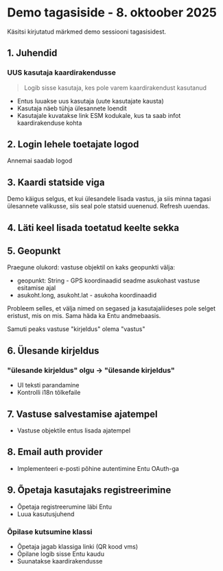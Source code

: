 # Demo tagasiside - 8. oktoober 2025

Käsitsi kirjutatud märkmed demo sessiooni tagasisidest.

## 1. Juhendid

### UUS kasutaja kaardirakendusse

> Logib sisse kasutaja, kes pole varem kaardirakendust kasutanud

- Entus luuakse uus kasutaja (uute kasutajate kausta)
- Kasutaja näeb tühja ülesannete loendit
- Kasutajale kuvatakse link ESM kodukale, kus ta saab infot kaardirakenduse kohta

## 2. Login lehele toetajate logod

Annemai saadab logod

## 3. Kaardi statside viga

Demo käigus selgus, et kui ülesandele lisada vastus, ja siis minna tagasi ülesannete valikusse, siis seal pole statsid uuenenud. Refresh uuendas.

## 4. Läti keel lisada toetatud keelte sekka

## 5. Geopunkt

Praegune olukord: vastuse objektil on kaks geopunkti välja:

- geopunkt: String - GPS koordinaadid seadme asukohast vastuse esitamise ajal
- asukoht.long, asukoht.lat - asukoha koordinaadid

Probleem selles, et välja nimed on segased ja kasutajaliideses pole selget eristust, mis on mis. Sama häda ka Entu andmebaasis.

Samuti peaks vastuse "kirjeldus" olema "vastus"

## 6. Ülesande kirjeldus

### "ülesande kirjeldus" olgu → "ülesande kirjeldus"

- UI teksti parandamine
- Kontrolli i18n tõlkefaile

## 7. Vastuse salvestamise ajatempel

- Vastuse objektile entus lisada ajatempel

## 8. Email auth provider

- Implementeeri e-posti põhine autentimine Entu OAuth-ga

## 9. Õpetaja kasutajaks registreerimine

- Õpetaja registreerumine läbi Entu
- Luua kasutusjuhend

### Õpilase kutsumine klassi

- Õpetaja jagab klassiga linki (QR kood vms)
- Õpilane logib sisse Entu kaudu
- Suunatakse kaardirakendusse
